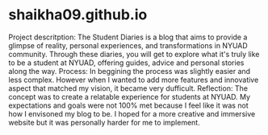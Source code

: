 # shaikha09.github.io
Project descritption: The Student Diaries is a blog that aims to provide a glimpse of reality, personal experiences, and transformations in NYUAD community. Through these diaries, you will get to explore what it's truly like to be a student at NYUAD, offering guides, advice and personal stories along the way. 
Process: In beggining the process was slightly easier and less complex. However when I wanted to add more features and innovative aspect that matched my vision, it became very dufficult.
Reflection: The concept was to create a relatable experience for students at NYUAD. My expectations and goals were not 100% met because I feel like it was not how I envisoned my blog to be. I hoped for a more creative and immersive website but it was personally harder for me to implement.
